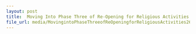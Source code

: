 ```yaml
---
layout: post
title:  Moving Into Phase Three of Re-Opening for Religious Activities Issued on 26 December 2020
file_url: media/MovingintoPhaseThreeofReOpeningforReligiousActivities26Dec2020.pdf
---
```

